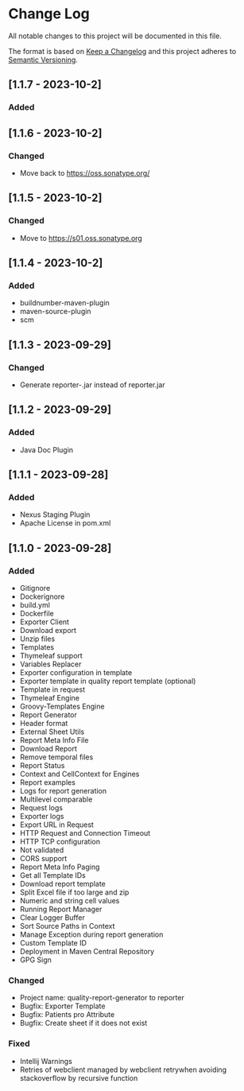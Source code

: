 # Change Log
All notable changes to this project will be documented in this file.

The format is based on [Keep a Changelog](http://keepachangelog.com/)
and this project adheres to [Semantic Versioning](http://semver.org/).

## [1.1.7 - 2023-10-2]
### Added


## [1.1.6 - 2023-10-2]
### Changed
- Move back to https://oss.sonatype.org/

## [1.1.5 - 2023-10-2]
### Changed
- Move to https://s01.oss.sonatype.org

## [1.1.4 - 2023-10-2]
### Added
- buildnumber-maven-plugin
- maven-source-plugin
- scm

## [1.1.3 - 2023-09-29]
### Changed
- Generate reporter-<version>.jar instead of reporter.jar

## [1.1.2 - 2023-09-29]
### Added
- Java Doc Plugin

## [1.1.1 - 2023-09-28]
### Added
- Nexus Staging Plugin
- Apache License in pom.xml

## [1.1.0 - 2023-09-28]
### Added
- Gitignore
- Dockerignore
- build.yml
- Dockerfile
- Exporter Client
- Download export
- Unzip files
- Templates
- Thymeleaf support
- Variables Replacer
- Exporter configuration in template
- Exporter template in quality report template (optional)
- Template in request
- Thymeleaf Engine
- Groovy-Templates Engine
- Report Generator
- Header format
- External Sheet Utils
- Report Meta Info File 
- Download Report
- Remove temporal files
- Report Status
- Context and CellContext for Engines
- Report examples
- Logs for report generation
- Multilevel comparable
- Request logs
- Exporter logs
- Export URL in Request
- HTTP Request and Connection Timeout
- HTTP TCP configuration
- Not validated
- CORS support
- Report Meta Info Paging
- Get all Template IDs
- Download report template
- Split Excel file if too large and zip
- Numeric and string cell values
- Running Report Manager
- Clear Logger Buffer
- Sort Source Paths in Context
- Manage Exception during report generation
- Custom Template ID
- Deployment in Maven Central Repository
- GPG Sign


### Changed
- Project name: quality-report-generator to reporter
- Bugfix: Exporter Template
- Bugfix: Patients pro Attribute
- Bugfix: Create sheet if it does not exist

### Fixed
- Intellij Warnings
- Retries of webclient managed by webclient retrywhen avoiding stackoverflow by recursive function
